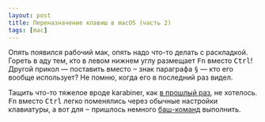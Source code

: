 ```yaml
---
layout: post
title: Переназначение клавиш в macOS (часть 2)
tags: [mac]
---
```

Опять появился рабочий мак, опять надо что-то делать с раскладкой. Гореть в аду тем, кто в левом нижнем углу размещает <kbd>Fn</kbd> вместо <kbd>Ctrl</kbd>!
Другой прикол — поставить вместо <kbd>~</kbd> знак параграфа <kbd>§</kbd> — кто его вообще использует? Не помню, когда его в последний раз видел.

Тащить что-то тяжелое вроде karabiner, как [в прошлый раз](/2021/12/07/mac-keyboard.html), не хотелось. <kbd>Fn</kbd> вместо <kbd>Ctrl</kbd> легко поменялись через обычные настройки клавиатуры, а вот для <kbd>~</kbd> пришлось немного [баш-команд](https://apple.stackexchange.com/questions/329085/tilde-and-plus-minus-%C2%B1-in-wrong-place-on-keyboard) выполнить.

